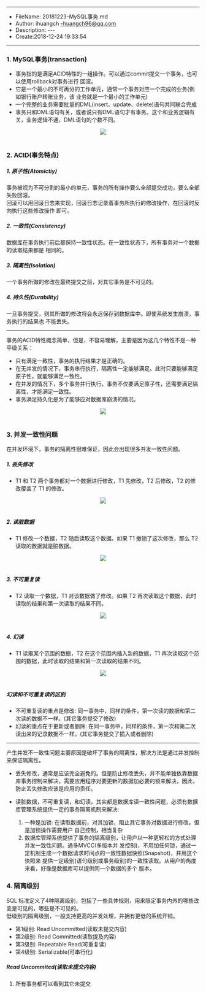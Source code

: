 ___
- FileName: 20181223-MySQL事务.md
- Author: ihuangch -huangch96@qq.com
- Description: ---
- Create:2018-12-24 19:33:54
___
### 1. MySQL事务(transaction)
- 事务指的是满足ACID特性的一组操作。可以通过commit提交一个事务，也可以使用rollback对事务进行
回滚。  
- 它是一个最小的不可再分的工作单元，通常一个事务对应一个完成的业务(例如银行账户转账业务，该
业务就是一个最小的工作单元)  
- 一个完整的业务需要批量的DML(insert、update、delete)语句共同联合完成  
- 事务只和DML语句有关，或者说只有DML语句才有事务。这个和业务逻辑有关，业务逻辑不通，DML语句的个数不同。


<div align="center"> <img src="https://github.com/ihuangch/blog/blob/master/Mysql/pic/mysql-acid.png" /> </div><br> 

### 2. ACID(事务特点)
##### 1. 原子性(Atomictiy)
事务被视为不可分割的最小的单元，事务的所有操作要么全部提交成功，要么全部失败回滚。  
回滚可以用回滚日志来实现，回滚日志记录着事务所执行的修改操作，在回滚时反向执行这些修改操作
即可。  

##### 2. 一致性(Consistency)
数据库在事务执行前后都保持一致性状态。在一致性状态下，所有事务对一个数据的读取结果都是
相同的。  

##### 3. 隔离性(Isolation)
一个事务所做的修改在最终提交之前，对其它事务是不可见的。

##### 4. 持久性(Durability)
一旦事务提交，则其所做的修改将会永远保存到数据库中。即使系统发生崩溃，事务执行的结果也
不能丢失。

____
事务的ACID特性概念简单，但是，不容易理解，主要是因为这几个特性不是一种平级关系：
- 只有满足一致性，事务的执行结果才是正确的。
- 在无并发的情况下，事务串行执行，隔离性一定能够满足。此时只要能够满足原子性，就能够满足一致性。
- 在并发的情况下，多个事务并行执行，事务不仅要满足原子性，还需要满足隔离性，才能满足一致性。
- 事务满足持久化是为了能够应对数据库崩溃的情况。

<div align="center"> <img src="https://github.com/ihuangch/blog/blob/master/Mysql/pic/mysql-tranlation.png" /> </div><br> 


### 3. 并发一致性问题
在并发环境下，事务的隔离性很难保证，因此会出现很多并发一致性问题。
##### 1. 丢失修改
- T1 和 T2 两个事务都对一个数据进行修改，T1 先修改，T2 后修改，T2 的修改覆盖了 T1 的修改。

<div align="center"> <img src="https://github.com/ihuangch/blog/blob/master/Mysql/pic/mysql-lostmodify.png" /> </div><br> 

##### 2. 读脏数据
- T1 修改一个数据，T2 随后读取这个数据。如果 T1 撤销了这次修改，那么 T2 读取的数据就是脏数据。

<div align="center"> <img src="https://github.com/ihuangch/blog/blob/master/Mysql/pic/mysql-ditydata.png" /> </div><br> 

##### 3. 不可重复读
- T2 读取一个数据，T1 对该数据做了修改。如果 T2 再次读取这个数据，此时读取的结果和第一次读取的结果不同。

<div align="center"> <img src="https://github.com/ihuangch/blog/blob/master/Mysql/pic/mysql-unread.png" /> </div><br> 

##### 4. 幻读
- T1 读取某个范围的数据，T2 在这个范围内插入新的数据，T1 再次读取这个范围的数据，此时读取的结果和第一次读取的结果不同。

<div align="center"> <img src="https://github.com/ihuangch/blog/blob/master/Mysql/pic/mysql-huanyin.png" /> </div><br> 


##### 幻读和不可重复读的区别
- 不可重复读的重点是修改: 同一事务中，同样的条件，第一次读的数据和第二次读的数据不一样。(其它事务提交了修改)
- 幻读的重点在于更新或者删除: 在同一事务中，同样的条件，第一次和第二次读出来的记录数据不一样。(其它事务提交了插入或者删除)

---
产生并发不一致性问题主要原因是破坏了事务的隔离性，解决方法是通过并发控制来保证隔离性。  
- 丢失修改，通常是应该完全避免的。但是防止修改丢失，并不能单独依靠数据库事务控制来解决，需要应用程序对要更新的数据加必要的锁来解决，因此，防止丢失修改应该是应用的责任。
- 读脏数据，不可重复读，和幻读，其实都是数据库读一致性问题，必须有数据库管理系统提供一定的事务隔离机制来解决:
	
	1. 一种是加锁: 在读取数据前，对其加锁，阻止其它事务对数据进行修改。但是加锁操作需要用户
	自己控制，相当复杂
	2. 数据库管理系统提供了事务的隔离级别，让用户以一种更轻松的方式处理并发一致性问题。通多MVCC(多版本并
	发控制)，不用加任何锁，通过一定机制生成一个数据请求时间点的一致性数据快照(Snapshot)，并用这个快照来
	提供一定级别(语句级别或事务级别)的一致性读取。从用户的角度来看，好像是数据库可以提供同一个数据的多个
	版本。


### 4. 隔离级别
SQL 标准定义了4种隔离级别，包括了一些具体规则，用来限定事务内外的哪些改变是可见的，哪些是不可见的。  
低级别的隔离级别，一般支持更高的并发处理，并拥有更低的系统开销。  

- 第1级别: Read Uncommitted(读取未提交内容)
- 第2级别: Read Committed(读取提及内容)
- 第3级别: Repeatable Read(可重复读)
- 第4级别: Serializable(可串行化)

##### Read Uncommited(读取未提交内容)
1. 所有事务都可以看到其它未提交

